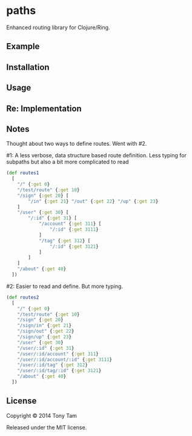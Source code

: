 # paths

Enhanced routing library for Clojure/Ring.

## Example



## Installation



## Usage



## Re: Implementation



## Notes

Thought about two ways to define routes. Went with \#2.

\#1: A less verbose, data structure based route definition. Less typing for subpaths but also a bit more complicated to read

```clojure
(def routes1
  [
    "/" {:get 0}
    "/test/route" {:get 10}
    "/sign" {:get 20} [
        "/in" {:get 21} "/out" {:get 22} "/up" {:get 23}
    ]
    "/user" {:get 30} [
        "/:id" {:get 31} [
            "/account" {:get 311} [
                "/:id" {:get 3111}
            ]
            "/tag" {:get 312} [
                "/:id" {:get 3121}
            ]
        ]
    ]
    "/about" {:get 40}
  ])
```

\#2: Easier to read and define. But more typing.

```clojure
(def routes2
  [
    "/" {:get 0}
    "/test/route" {:get 10}
    "/sign" {:get 20}
    "/sign/in" {:get 21}
    "/sign/out" {:get 22}
    "/sign/up" {:get 23}
    "/user" {:get 30}
    "/user/:id" {:get 31}
    "/user/:id/account" {:get 311}
    "/user/:id/account/:id" {:get 3111}
    "/user/:id/tag" {:get 312}
    "/user/:id/tag/:id" {:get 3121}
    "/about" {:get 40}
  ])
```

## License

Copyright © 2014 Tony Tam

Released under the MIT license.
